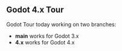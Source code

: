 
## Godot 4.x Tour

Godot Tour today working on two branches:

- **main** works for Godot 3.x 
- **4.x** works for Godot 4.x 

